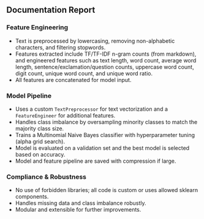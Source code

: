 
## Documentation Report

### Feature Engineering
- Text is preprocessed by lowercasing, removing non-alphabetic characters, and filtering stopwords.
- Features extracted include TF/TF-IDF n-gram counts (from markdown), and engineered features such as text length, word count, average word length, sentence/exclamation/question counts, uppercase word count, digit count, unique word count, and unique word ratio.
- All features are concatenated for model input.

### Model Pipeline
- Uses a custom `TextPreprocessor` for text vectorization and a `FeatureEngineer` for additional features.
- Handles class imbalance by oversampling minority classes to match the majority class size.
- Trains a Multinomial Naive Bayes classifier with hyperparameter tuning (alpha grid search).
- Model is evaluated on a validation set and the best model is selected based on accuracy.
- Model and feature pipeline are saved with compression if large.

### Compliance & Robustness
- No use of forbidden libraries; all code is custom or uses allowed sklearn components.
- Handles missing data and class imbalance robustly.
- Modular and extensible for further improvements.